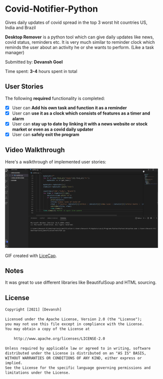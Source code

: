 # Covid-Notifier-Python
Gives daily updates of covid spread in the top 3 worst hit countries US, India and Brazil


**Desktop Remover** is a python tool which can give daily updates like news, covid status, reminders etc. It is very much similar to reminder clock which reminds the user about an activity he or she wants to perform. (Like a task manager)

Submitted by: **Devansh Goel**

Time spent: **3-4** hours spent in total

## User Stories

The following **required** functionality is completed:

* [x] User can **Add his own task and function it as a reminder**
* [x] User can **use it as a clock which consists of features as a timer and alarm**
* [x] User can **stay up to date by linking it with a news website or stock market or even as a covid daily updater**
* [x] User can **safely exit the program** 

## Video Walkthrough

Here's a walkthrough of implemented user stories:

<img src='covid_notify.gif' title='Video Walkthrough' width='' alt='Video Walkthrough' />

GIF created with [LiceCap](http://www.cockos.com/licecap/).

## Notes

It was great to use different libraries like BeautifulSoup and HTML sourcing.

## License

    Copyright [2021] [Devansh]

    Licensed under the Apache License, Version 2.0 (the "License");
    you may not use this file except in compliance with the License.
    You may obtain a copy of the License at

        http://www.apache.org/licenses/LICENSE-2.0

    Unless required by applicable law or agreed to in writing, software
    distributed under the License is distributed on an "AS IS" BASIS,
    WITHOUT WARRANTIES OR CONDITIONS OF ANY KIND, either express or implied.
    See the License for the specific language governing permissions and
    limitations under the License.
